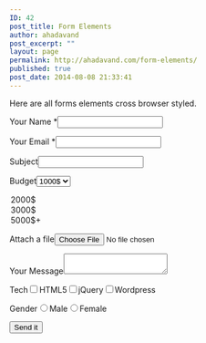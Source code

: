 ```yaml
---
ID: 42
post_title: Form Elements
author: ahadavand
post_excerpt: ""
layout: page
permalink: http://ahadavand.com/form-elements/
published: true
post_date: 2014-08-08 21:33:41
---
```

Here are all forms elements cross browser styled.

<form class="validate-form" action="#" method="post">
<label for="your-name">Your Name *</label><input id="your-name" class="required" name="your-name" type="text">

<label for="your-email">Your Email *</label><input id="your-email" class="required email" name="your-email" type="text">

<label for="subject">Subject</label><input id="subject" name="subject" type="text">

<label for="budget">Budget</label><select name="budget"><option value="1000$">1000$</option>
<option value="2000$">2000$</option>
<option value="3000$">3000$</option>
<option value="5000$+">5000$+</option></select>

<label for="attach-file">Attach a file</label><input id="attach-file" name="attach-file" type="file">

<label for="your-message">Your Message</label><textarea id="your-message" name="your-message"></textarea>

<label>Tech</label><label class="inline-label"><input name="gender[]" type="checkbox" value="male">HTML5</label><label class="inline-label"><input name="gender[]" type="checkbox" value="female">jQuery</label><label class="inline-label"><input name="gender[]" type="checkbox" value="female">Wordpress</label>

<label>Gender</label><label class="inline-label"><input class="required" name="radio" type="radio" value="radio-1">Male</label><label class="inline-label"><input class="required" name="radio" type="radio" value="radio-2">Female</label>

<input type="submit" value="Send it">
</form>